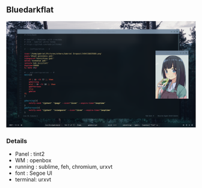 ## Bluedarkflat

<p align="center">
  <img src="https://github.com/GabrielTenma/dotfiles/raw/master/.screenshot/2018-12-30-183643_1366x768_scrot.png" alt="full">
  </p>

### Details
- Panel   : tint2
- WM      : openbox
- running : sublime, feh, chromium, urxvt
- font    : Segoe UI
- terminal: urxvt
